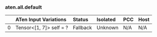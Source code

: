 ### aten.all.default
|    | ATen Input Variations   | Status   | Isolated   | PCC   | Host   |
|---:|:------------------------|:---------|:-----------|:------|:-------|
|  0 | Tensor<[1, 7]> self = ? | Fallback | Unknown    | N/A   | N/A    |

